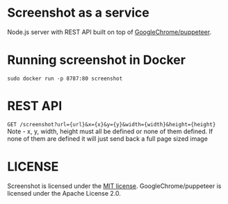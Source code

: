 # Screenshot as a service
Node.js server with REST API built on top of [GoogleChrome/puppeteer](https://github.com/GoogleChrome/puppeteer).

# Running screenshot in Docker
`sudo docker run -p 8787:80 screenshot`

# REST API
`GET /screenshot?url={url}&x={x}&y={y}&width={width}&height={height}`
Note - x, y, width, height must all be defined or none of them defined.
If none of them are defined it will just send back a full page sized image

# LICENSE

Screenshot is licensed under the [MIT license](./LICENSE).
GoogleChrome/puppeteer is licensed under the Apache License 2.0.
